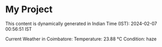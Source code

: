 # My Project

This content is dynamically generated in Indian Time (IST): 2024-02-07 00:56:51 IST


Current Weather in Coimbatore:
Temperature: 23.88 °C
Condition: haze
